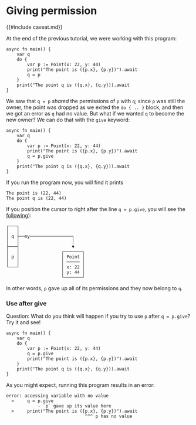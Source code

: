 # Giving permission

{{#include caveat.md}}

At the end of the previous tutorial, we were working with this program:

```
async fn main() {
    var q
    do {
        var p := Point(x: 22, y: 44)
        print("The point is ({p.x}, {p.y})").await
        q = p
    }
    print("The point q is ({q.x}, {q.y})).await
}
```

We saw that `q = p` *shared* the permissions of `p` with `q`; since `p` was still the owner, the point was dropped as we exited the `do { .. }` block, and then we got an error as `q` had no value. But what if we wanted `q` to become the new owner? We can do that with the `give` keyword:

```
async fn main() {
    var q
    do {
        var p := Point(x: 22, y: 44)
        print("The point is ({p.x}, {p.y})").await
        q = p.give
    }
    print("The point q is ({q.x}, {q.y})).await
}
```

If you run the program now, you will find it prints

```
The point is (22, 44)
The point q is (22, 44)
```

If you position the cursor to right after the line `q = p.give`, you will see the [following](https://asciiflow.com/#/share/eJyrVspLzE1VssorzcnRUcpJrEwtUrJSqo5RqohRsrK0MNGJUaoEsozArJLUihIgJ0bp0ZQ9yCgmJg9IKigoINiFCnDZ3Eo05cQgZCMVsAC4EmSEVeE0vGYRdkIBDm0KAfmZeSUKBNwKEkJ3JVFuBwlVWCkYGUGVY%2FMbWFGllYKJCQFFOL2oVKtUCwBpCOYz)):

```
┌───┐
│   │
│ q ├──my────────────────┐
│   │                    │
├───┤                    ▼
│   │                ┌───────┐
│ p │                │ Point │
│   │                │ ───── │
└───┘                │ x: 22 │
                     │ y: 44 │
                     └───────┘
```

In other words, `p` gave up all of its permissions and they now belong to `q`. 

### Use after give

Question: What do you think will happen if you try to use `p` after `q = p.give`? Try it and see!

```
async fn main() {
    var q
    do {
        var p := Point(x: 22, y: 44)
        q = p.give
        print("The point is ({p.x}, {p.y})").await
    }
    print("The point q is ({q.x}, {q.y})).await
}
```

As you might expect, running this program results in an error:

```
error: accessing variable with no value
  >     q = p.give
            - `p` gave up its value here
  >     print("The point is ({p.x}, {p.y})").await
                              ^^^ p has no value
```
